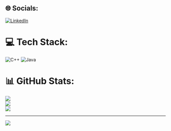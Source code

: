 ## 🌐 Socials:
[![LinkedIn](https://img.shields.io/badge/LinkedIn-%230077B5.svg?logo=linkedin&logoColor=white)](https://linkedin.com/in/zahra-rafiei-8858b8244) 
# 💻 Tech Stack:
![C++](https://img.shields.io/badge/c++-%2300599C.svg?style=for-the-badge&logo=c%2B%2B&logoColor=white) ![Java](https://img.shields.io/badge/java-%23ED8B00.svg?style=for-the-badge&logo=java&logoColor=white)
# 📊 GitHub Stats:
![](https://github-readme-stats.vercel.app/api?username=melodiw82&theme=dracula&hide_border=false&include_all_commits=true&count_private=false)<br/>
![](https://github-readme-streak-stats.herokuapp.com/?user=melodiw82&theme=dracula&hide_border=false)<br/>
![](https://github-readme-stats.vercel.app/api/top-langs/?username=melodiw82&theme=dracula&hide_border=false&include_all_commits=true&count_private=false&layout=compact)

---
[![](https://visitcount.itsvg.in/api?id=melodiw82&icon=0&color=0)](https://visitcount.itsvg.in)

<!-- Proudly created with GPRM ( https://gprm.itsvg.in ) -->
